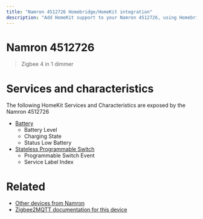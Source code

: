 ```yaml
---
title: "Namron 4512726 Homebridge/HomeKit integration"
description: "Add HomeKit support to your Namron 4512726, using Homebridge, Zigbee2MQTT and homebridge-z2m."
---
```

<!---
This file has been GENERATED using src/docgen/docgen.ts
DO NOT EDIT THIS FILE MANUALLY!
-->
# Namron 4512726
> Zigbee 4 in 1 dimmer


# Services and characteristics
The following HomeKit Services and Characteristics are exposed by
the Namron 4512726

* [Battery](../../battery.md)
  * Battery Level
  * Charging State
  * Status Low Battery
* [Stateless Programmable Switch](../../action.md)
  * Programmable Switch Event
  * Service Label Index


# Related
* [Other devices from Namron](../index.md#namron)
* [Zigbee2MQTT documentation for this device](https://www.zigbee2mqtt.io/devices/4512726.html)